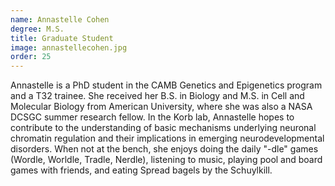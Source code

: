 ```yaml
---
name: Annastelle Cohen
degree: M.S.
title: Graduate Student
image: annastellecohen.jpg
order: 25
---
```

Annastelle is a PhD student in the CAMB Genetics and Epigenetics program and a T32 trainee. She received her B.S. in Biology and M.S. in Cell and Molecular Biology from American University, where she was also a NASA DCSGC summer research fellow. In the Korb lab, Annastelle hopes to contribute to the understanding of basic mechanisms underlying neuronal chromatin regulation and their implications in emerging neurodevelopmental disorders. When not at the bench, she enjoys doing the daily "-dle" games (Wordle, Worldle, Tradle, Nerdle), listening to music, playing pool and board games with friends, and eating Spread bagels by the Schuylkill.